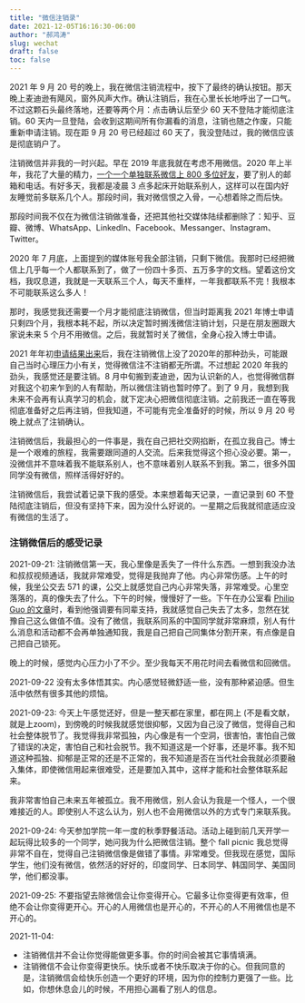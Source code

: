 ```yaml
---
title: "微信注销录"
date: 2021-12-05T16:16:30-06:00
author: "郝鸿涛"
slug: wechat
draft: false
toc: false
---
```

2021 年 9 月 20 号的晚上，我在微信注销流程中，按下了最终的确认按钮。那天晚上麦迪逊有飓风，窗外风声大作。确认注销后，我在心里长长地呼出了一口气。不过这颗石头最终落地，还要等两个月：点击确认后至少 60 天不登陆才能彻底注销。60 天内一旦登陆，会收到这期间所有你漏看的消息，注销也随之作废，只能重新申请注销。现在距 9 月 20 号已经超过 60 天了，我没登陆过，我的微信应该是彻底销户了。

注销微信并非我的一时兴起。早在 2019 年底我就在考虑不用微信。2020 年上半年，我花了大量的精力，[一个一个单独联系微信上 800 多位好友](/cn/2020/05/27/wechat-contacts-extracting/)，要了别人的邮箱和电话。有好多天，我都是凌晨 3 点多起床开始联系别人，这样可以在国内好友睡觉前多联系几个人。那段时间，我对微信恨之入骨，一心想着除之而后快。

那段时间我不仅在为微信注销做准备，还把其他社交媒体陆续都删除了：知乎、豆瓣、微博、WhatsApp、LinkedIn、Facebook、Messanger、Instagram、Twitter。

2020 年 7 月底，上面提到的媒体账号我全部注销，只剩下微信。我那时已经把微信上几乎每一个人都联系到了，做了一份四十多页、五万多字的文档。望着这份文档，我叹息道，我就是一天联系三个人，每天不重样，一年我都联系不完！我根本不可能联系这么多人！

那时，我感觉我还需要一个月才能彻底注销微信，但当时距离我 2021 年博士申请只剩四个月，我根本耗不起，所以决定暂时搁浅微信注销计划，只是在朋友圈跟大家说未来 5 个月不用微信。之后，我就暂时关了微信，全身心投入博士申请。

2021 年年初[申请结果出来](/cn/2021/05/22/my-phd-app/#第三次申请贵人相助意外收获)后，我在注销微信上没了2020年的那种劲头，可能跟自己当时心理压力小有关，觉得微信注不注销都无所谓。不过想起 2020 年我的劲头，我感觉还是要注销。8 月中旬搬到麦迪逊，因为认识新的人，也觉得微信群对我这个初来乍到的人有帮助，所以微信注销也暂时停了。到了 9 月，我想到我未来不会再有认真学习的机会，就下定决心把微信彻底注销。之前我还一直在等我彻底准备好之后再注销，但我知道，不可能有完全准备好的时候，所以 9 月 20 号晚上就点了注销确认。

注销微信后，我最担心的一件事是，我在自己把社交网掐断，在孤立我自己。博士是一个艰难的旅程，我需要跟同道的人交流。后来我觉得这个担心没必要。第一，没微信并不意味着我不能联系别人，也不意味着别人联系不到我。第二，很多外国同学没有微信，照样活得好好的。

注销微信后，我尝试着记录下我的感受。本来想着每天记录，一直记录到 60 不登陆彻底注销后，但没有坚持下来，因为没什么好说的。一星期之后我就彻底适应没有微信的生活了。

### 注销微信后的感受记录

2021-09-21: 注销微信第一天，我心里像是丢失了一件什么东西。一想到我没办法和叔叔视频通话，我就非常难受，觉得是我抛弃了他。内心非常伤感。上午的时候，我坐公交去 571 的课，公交上就感觉自己内心非常失落，非常难受。心里空落落的，真的像失去了什么。下午的时候，慢慢好了一些。下午在办公室看 [Philip Guo 的文章](/en/2021/09/22/philip-guo-phd-advice/)时，看到他强调要有同辈支持，我就感觉自己失去了太多，忽然在犹豫自己这么做值不值。没有了微信，我联系同系的中国同学就非常麻烦，别人有什么消息和活动都不会再单独通知我，我是自己把自己同集体分割开来，有点像是自己把自己锁死。

晚上的时候，感觉内心压力小了不少。至少我每天不用花时间去看微信和回微信。

2021-09-22 没有太多体悟其实。内心感觉轻微舒适一些，没有那种紧迫感。但生活中依然有很多其他的烦恼。

2021-09-23: 今天上午感觉还好，但是一整天都在家里，都在网上 (不是看文献，就是上zoom)，到傍晚的时候我就感觉很抑郁，又因为自己没了微信，觉得自己和社会整体脱节了。我觉得我非常孤独，内心像是有一个空洞，很害怕，害怕自己做了错误的决定，害怕自己和社会脱节。我不知道这是一个好事，还是坏事。我不知道这种孤独、抑郁是正常的还是不正常的，我不知道是否在当代社会我就必须要融入集体，即使微信用起来很难受，还是要加入其中，这样才能和社会整体联系起来。

我非常害怕自己未来五年被孤立。我不用微信，别人会认为我是一个怪人，一个很难接近的人。即使别人不这么认为，别人也不会用微信以外的方式专门来联系我。

2021-09-24: 今天参加学院一年一度的秋季野餐活动。活动上碰到前几天开学一起玩得比较多的一个同学，她问我为什么把微信注销。整个 fall picnic 我总觉得非常不自在，觉得自己注销微信像是做错了事情。非常难受。但我现在感觉，国际学生，他们没有微信，依然活的好好的，印度同学、日本同学、韩国同学、美国同学，他们都没事。

2021-09-25: 不要指望去除微信会让你变得开心。它最多让你变得更有效率，但绝不会让你变得更开心。开心的人用微信也是开心的，不开心的人不用微信也是不开心的。

2021-11-04: 
 - 注销微信并不会让你觉得能做更多事。你的时间会被其它事情填满。
 - 注销微信不会让你变得更快乐。快乐或者不快乐取决于你的心。但我同意的是，注销微信会给快乐创造一个更好的环境，因为你的控制力更强了一些。比如，你想休息会儿的时候，不用担心漏看了别人的信息。

<!-- ---
### 补记

 - 2022-01-07: 自己马上就 30 岁。但是我没谈过恋爱。注销微信一个显而易见的弊端是社交圈变小，难认识到新的朋友。 

 - 2022-01-23: 我最近发现几位朋友开始不理我，其中有一个是十几年的好朋友。我一直反省自己，是不是我哪里做错了。不用微信之后，我连电话都不用了。别人都不傻，看到我都没有联系方式，会觉得我不重视别人，自然就不想搭理我。这个我也理解。我现在开始怀疑自己，我这么做是不是太绝了？我这么做是不是在封闭自己？我想把一切闲聊的机会舍去，但这样一来我真的成了一个孤家寡人，几乎没有人会理我。我处于人生顺境的时候还好，一旦处于逆境，需要别人的支援时，我会处于孤立无援的境地。我现在感觉，人还是要融入社会，除非我是出家之人。但另一方面，我也非常理解我那么恨微信，恨到把它注销掉。这是两个极端。不用微信，我也许还是把电话用起来，毕竟，我不能让自己成为一个孤岛。

 -->
